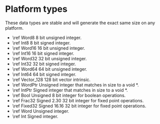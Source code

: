 Platform types
==============

These data types are stable and will generate the exact same size on any platform.

* \ref Word8 8 bit unsigned integer.
* \ref Int8 8 bit signed integer.
* \ref Word16 16 bit unsigned integer.
* \ref Int16 16 bit signed integer.
* \ref Word32 32 bit unsigned integer.
* \ref Int32 32 bit signed integer.
* \ref Word64 64 bit unsigned integer.
* \ref Int64 64 bit signed integer.
* \ref Vector_128 128 bit vector intrinsic.
* \ref WordPtr Unsigned integer that matches in size to a void *.
* \ref IntPtr Signed integer that matches in size to a void *.
* \ref Bool Unsigned 8 bit integer for boolean operations.
* \ref Frac32 Signed 2.30 32 bit integer for fixed point operations.
* \ref Fixed32 Signed 16.16 32 bit integer for fixed point operations.
* \ref Word Unsigned integer.
* \ref Int Signed integer.

